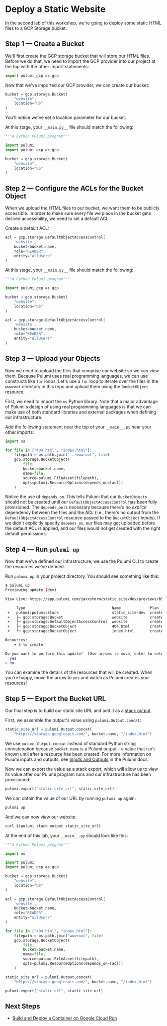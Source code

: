 # Deploy a Static Website

In the second lab of this workshop, we're going to deploy some static HTML files to a GCP Storage bucket.

## Step 1 &mdash; Create a Bucket

We'll first create the GCP storage bucket that will store our HTML files. Before we do that, we need to import the GCP provider into our project at the top with the other import statements:

```python
import pulumi_gcp as gcp
```

Now that we've imported our GCP provider, we can create our bucket:

```python
bucket = gcp.storage.Bucket(
    "website",
    location="US"
)
```

You'll notice we've set a location parameter for our bucket.

At this stage, your `__main.py__` file should match the following:

```python
"""A Python Pulumi program"""

import pulumi
import pulumi_gcp as gcp

bucket = gcp.storage.Bucket(
    "website",
    location="US"
)
```

## Step 2 &mdash; Configure the ACLs for the Bucket Object

When we upload the HTML files to our bucket, we want them to be publicly accessible. In order to make sure every file we place in the bucket gets desired accessibility, we need to set a default ACL.

Create a default ACL:

```python
acl = gcp.storage.DefaultObjectAccessControl(
    'website',
    bucket=bucket.name,
    role="READER",
    entity="allUsers"
)
```

At this stage, your `__main.py__` file should match the following:

```python
"""A Python Pulumi program"""

import pulumi_gcp as gcp

bucket = gcp.storage.Bucket(
    "website",
    location="US"
)

acl = gcp.storage.DefaultObjectAccessControl(
    'website',
    bucket=bucket.name,
    role="READER",
    entity="allUsers"
)
```

## Step 3 &mdash; Upload your Objects

Now we need to upload the files that comprise our website so we can view them. Because Pulumi uses real programming languages, we can use constructs like `for` loops. Let's use a `for` loop to iterate over the files in the `wwwroot` directory in this repo and upload them using the `BucketObject` resource.

First, we need to import the `os` Python library. Note that a major advantage of Pulumi's design of using real programming languages is that we can make use of both standard libraries and external packages when defining our infrastructure.

Add the following statement near the top of your `__main__.py` near your other imports:

```python
import os
```

```python
for file in ["404.html", "index.html"]:
    filepath = os.path.join("../wwwroot", file)
    gcp.storage.BucketObject(
        file,
        bucket=bucket.name,
        name=file,
        source=pulumi.FileAsset(filepath),
        opts=pulumi.ResourceOptions(depends_on=[acl])
    )
```

Notice the use of `depends_on`. This tells Pulumi that our `BucketObjects` should not be created until our `DefaultObjectAccessControl` has been fully provisioned. The `depends_on` is necessary because there's no _explicit_ dependency between the files and the ACL (i.e., there's no output from the `DefaultObjectAccessControl` resource passed to the `BucketObject` inputs). If we didn't explicitly specify `depends_on`, our files may get uploaded before the default ACL is applied, and our files would not get created with the right default permissions.

## Step 4 &mdash; Run `pulumi up`

Now that we've defined our infrastructure, we use the Pulumi CLI to create the resources we've defined.

Run `pulumi up` in your project directory. You should see something like this:

```bash
$ pulumi up
Previewing update (dev)

View Live: https://app.pulumi.com/jaxxstorm/static_site/dev/previews/b5ce861f-16ac-4930-ada4-1e9547e02eb1

     Type                                       Name             Plan
 +   pulumi:pulumi:Stack                        static_site-dev  create
 +   ├─ gcp:storage:Bucket                      website          create
 +   ├─ gcp:storage:DefaultObjectAccessControl  website          create
 +   ├─ gcp:storage:BucketObject                404.html         create
 +   └─ gcp:storage:BucketObject                index.html       create

Resources:
    + 5 to create

Do you want to perform this update?  [Use arrows to move, enter to select, type to filter]
  yes
> no
```

You can examine the details of the resources that will be created. When you're happy, move the arrow to `yes` and watch as Pulumi creates your resources!

## Step 5 &mdash; Export the Bucket URL

Our final step is to build our static site URL and add it as a [stack output](https://www.pulumi.com/learn/building-with-pulumi/stack-outputs/).

First, we assemble the output's value using `pulumi.Output.concat`:

```python
static_site_url = pulumi.Output.concat(
    "https://storage.googleapis.com/", bucket.name, "/index.html")
```

We use `pulumi.Output.concat` instead of standard Python string concatenation because `bucket.name` is a Pulumi output - a value that isn't known until after a resource has been created. For more information on Pulumi inputs and outputs, see [Inputs and Outputs](https://www.pulumi.com/docs/intro/concepts/inputs-outputs/) in the Pulumi docs.

Now we can export the value as a stack export, which will allow us to view its value after our Pulumi program runs and our infrastructure has been provisioned:

```python
pulumi.export("static_site_url", static_site_url)
```

We can obtain the value of our URL by running `pulumi up` again:

```bash
pulumi up
```

And we can now view our website:

```bash
curl $(pulumi stack output static_site_url)
```

At the end of this lab, your `__main__.py` should look like this:

```python
"""A Python Pulumi program"""

import os

import pulumi
import pulumi_gcp as gcp

bucket = gcp.storage.Bucket(
    "website",
    location="US"
)

acl = gcp.storage.DefaultObjectAccessControl(
    'website',
    bucket=bucket.name,
    role="READER",
    entity="allUsers"
)

for file in ["404.html", "index.html"]:
    filepath = os.path.join("wwwroot", file)
    gcp.storage.BucketObject(
        file,
        bucket=bucket.name,
        name=file,
        source=pulumi.FileAsset(filepath),
        opts=pulumi.ResourceOptions(depends_on=[acl])
    )

static_site_url = pulumi.Output.concat(
    "https://storage.googleapis.com/", bucket.name, "/index.html")

pulumi.export("static_url", static_site_url)
```

## Next Steps

* [Build and Deploy a Container on Google Cloud Run](../lab-03/README.md)

